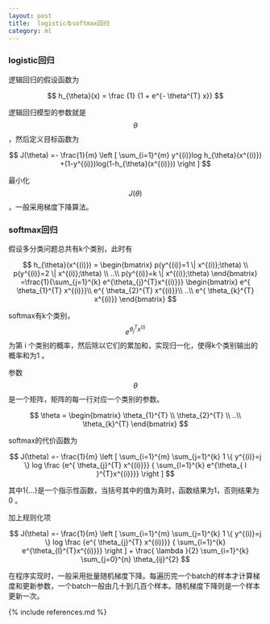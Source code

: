 ```yaml
---
layout: post
title:  logistic与softmax回归
category: ml
---
```


### logistic回归 ###

逻辑回归的假设函数为

$$ h_{\theta}(x) = \frac {1} {1 + e^{- \theta^{T} x}} $$


逻辑回归模型的参数就是$$ \theta $$，然后定义目标函数为

$$ J(\theta) =- \frac{1}{m} \left [  \sum_{i=1}^{m} y^{(i)}log h_{\theta}(x^{(i)}) +(1-y^{(i)})log(1-h_{\theta}(x^{(i)})) \right ] $$

最小化$$ J(\theta) $$ ，一般采用梯度下降算法。

### softmax回归 ###

假设多分类问题总共有k个类别，此时有

$$ h_{\theta}(x^{(i)}) =  \begin{bmatrix} p(y^{(i)}=1 \| x^{(i)};\theta) \\ p(y^{(i)}=2 \| x^{(i)};\theta) \\ ..\\ p(y^{(i)}=k \| x^{(i)};\theta) \end{bmatrix} =\frac{1}{\sum_{j=1}^{k} e^{\theta_{j}^{T}x^{(i)}}} \begin{bmatrix} e^{ \theta_{1}^{T} x^{(i)}}\\ e^{ \theta_{2}^{T} x^{(i)}}\\ ..\\ e^{ \theta_{k}^{T} x^{(i)}} \end{bmatrix} $$

softmax有k个类别， $$  e^{ \theta_{j}^{T} x^{(i)}}  $$ 为第 i 个类别的概率，然后除以它们的累加和，实现归一化，使得k个类别输出的概率和为1 。

参数 $$ \theta $$是一个矩阵，矩阵的每一行对应一个类别的参数。

$$ \theta =  \begin{bmatrix} \theta_{1}^{T} \\ \theta_{2}^{T} \\ ..\\ \theta_{k}^{T} \end{bmatrix} $$

softmax的代价函数为

$$ J(\theta) =- \frac{1}{m} \left [  \sum_{i=1}^{m} \sum_{j=1}^{k} 1 \{ y^{(i)}=j \} log \frac {e^{ \theta_{j}^{T} x^{(i)}}} { \sum_{l=1}^{k} e^{\theta_{ l }^{T}x^{(i)}}} \right ] $$

其中1{...}是一个指示性函数，当括号其中的值为真时，函数结果为1，否则结果为0 。

加上规则化项

$$ J(\theta) =- \frac{1}{m} \left [  \sum_{i=1}^{m} \sum_{j=1}^{k} 1 \{ y^{(i)}=j \} log \frac {e^{ \theta_{j}^{T} x^{(i)}}} { \sum_{l=1}^{k} e^{\theta_{l}^{T}x^{(i)}}} \right ] + \frac{ \lambda }{2} \sum_{i=1}^{k} \sum_{j=0}^{n} \theta_{ij}^{2} $$

在程序实现时，一般采用批量随机梯度下降。每遍历完一个batch的样本才计算梯度和更新参数，一个batch一般由几十到几百个样本。随机梯度下降则是一个样本更新一次。

{% include references.md %}
